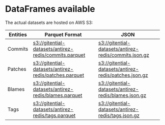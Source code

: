 # DataFrames available

The actual datasets are hosted on AWS S3:

Entities|Parquet Format|JSON
---|---|---
Commits|[s3://gitential-datasets/antirez-redis/commits.parquet](https://s3.amazonaws.com/gitential-datasets/antirez-redis/commits.parquet)|[s3://gitential-datasets/antirez-redis/commits.json.gz](https://s3.amazonaws.com/gitential-datasets/antirez-redis/commits.json.gz)
Patches|[s3://gitential-datasets/antirez-redis/patches.parquet](https://s3.amazonaws.com/gitential-datasets/antirez-redis/patches.parquet)|[s3://gitential-datasets/antirez-redis/patches.json.gz](https://s3.amazonaws.com/gitential-datasets/antirez-redis/patches.json.gz)
Blames|[s3://gitential-datasets/antirez-redis/blames.parquet](https://s3.amazonaws.com/gitential-datasets/antirez-redis/blames.parquet)|[s3://gitential-datasets/antirez-redis/blames.json.gz](https://s3.amazonaws.com/gitential-datasets/antirez-redis/blames.json.gz)
Tags|[s3://gitential-datasets/antirez-redis/tags.parquet](https://s3.amazonaws.com/gitential-datasets/antirez-redis/tags.parquet)|[s3://gitential-datasets/antirez-redis/tags.json.gz](https://s3.amazonaws.com/gitential-datasets/antirez-redis/tags.json.gz)
